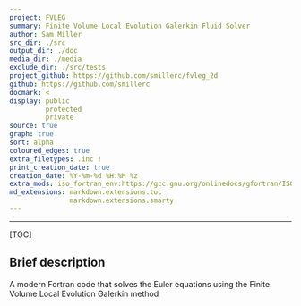 ```yaml
---
project: FVLEG
summary: Finite Volume Local Evolution Galerkin Fluid Solver
author: Sam Miller
src_dir: ./src
output_dir: ./doc
media_dir: ./media
exclude_dir: ./src/tests
project_github: https://github.com/smillerc/fvleg_2d
github: https://github.com/smillerc
docmark: <
display: public
         protected
         private
source: true
graph: true
sort: alpha
coloured_edges: true
extra_filetypes: .inc !
print_creation_date: true
creation_date: %Y-%m-%d %H:%M %z
extra_mods: iso_fortran_env:https://gcc.gnu.org/onlinedocs/gfortran/ISO_005fFORTRAN_005fENV.html
md_extensions: markdown.extensions.toc
               markdown.extensions.smarty
---
```


--------------------

[TOC]

Brief description
-----------------

A modern Fortran code that solves the Euler equations using the Finite Volume Local Evolution Galerkin method
